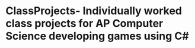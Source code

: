 # ClassProjects- Individually worked class projects for AP Computer Science developing games using C#

